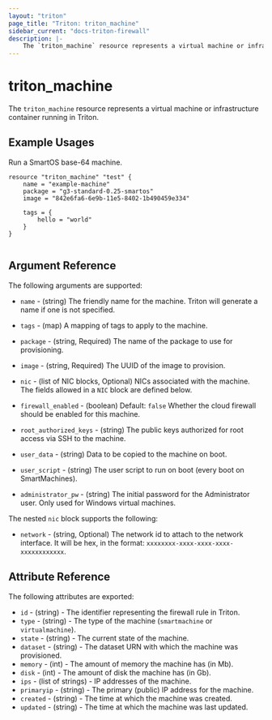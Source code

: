 ```yaml
---
layout: "triton"
page_title: "Triton: triton_machine"
sidebar_current: "docs-triton-firewall"
description: |-
    The `triton_machine` resource represents a virtual machine or infrastructure container running in Triton. 
---
```


# triton\_machine

The `triton_machine` resource represents a virtual machine or infrastructure container running in Triton.

## Example Usages

Run a SmartOS base-64 machine.


```
resource "triton_machine" "test" {
    name = "example-machine"
    package = "g3-standard-0.25-smartos"
    image = "842e6fa6-6e9b-11e5-8402-1b490459e334"

    tags = {
        hello = "world"
    }
}
                
```

## Argument Reference

The following arguments are supported:

* `name` - (string)
    The friendly name for the machine. Triton will generate a name if one is not specified.

* `tags` - (map)
    A mapping of tags to apply to the machine.

* `package` - (string, Required)
    The name of the package to use for provisioning.

* `image` - (string, Required)
    The UUID of the image to provision.

* `nic` - (list of NIC blocks, Optional)
    NICs associated with the machine. The fields allowed in a `NIC` block are defined below.

* `firewall_enabled` - (boolean)  Default: `false`
    Whether the cloud firewall should be enabled for this machine.

* `root_authorized_keys` - (string)
    The public keys authorized for root access via SSH to the machine.

* `user_data` - (string)
    Data to be copied to the machine on boot.

* `user_script` - (string)
    The user script to run on boot (every boot on SmartMachines).

* `administrator_pw` - (string)
    The initial password for the Administrator user. Only used for Windows virtual machines.

The nested `nic` block supports the following:
* `network` - (string, Optional)
    The network id to attach to the network interface. It will be hex, in the format: `xxxxxxxx-xxxx-xxxx-xxxx-xxxxxxxxxxxx`.

## Attribute Reference

The following attributes are exported:

* `id` - (string) - The identifier representing the firewall rule in Triton. 
* `type` - (string) - The type of the machine (`smartmachine` or `virtualmachine`). 
* `state` - (string) - The current state of the machine. 
* `dataset` - (string) - The dataset URN with which the machine was provisioned. 
* `memory` - (int) - The amount of memory the machine has (in Mb). 
* `disk` - (int) - The amount of disk the machine has (in Gb). 
* `ips` - (list of strings) - IP addresses of the machine. 
* `primaryip` - (string) - The primary (public) IP address for the machine. 
* `created` - (string) - The time at which the machine was created. 
* `updated` - (string) - The time at which the machine was last updated. 
